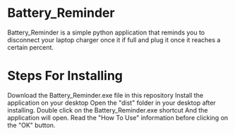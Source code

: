 # Battery_Reminder

Battery_Reminder is a simple python application that reminds you to disconnect your laptop charger once it if full and plug it once it reaches a certain percent.

# Steps For Installing
Download the Battery_Reminder.exe file in this repository
Install the application on your desktop
Open the "dist" folder in your desktop after installing.
Double click on the Battery_Reminder.exe shortcut
And the application will open.
Read the "How To Use" information before clicking on the "OK" button.
